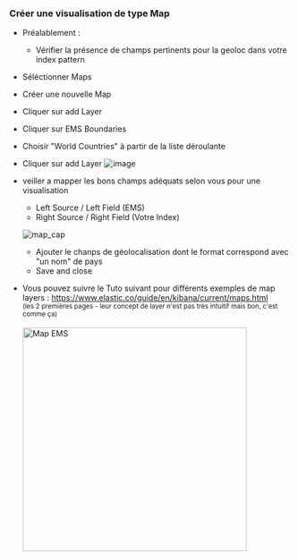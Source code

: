 ### Créer une visualisation de type Map

- Préalablement : 
    - Vérifier la présence de champs pertinents pour la geoloc dans votre index pattern 

- Séléctionner Maps
- Créer une nouvelle Map
- Cliquer sur add Layer
- Cliquer sur EMS Boundaries
- Choisir "World Countries" à partir de la liste déroulante
- Cliquer sur add Layer
![image](https://user-images.githubusercontent.com/73080397/182174031-9a8a52ed-0cbe-465a-a91f-0ffdff7f70ab.png)
- veiller a mapper les bons champs adéquats selon vous pour une visualisation

  - Left Source / Left Field    (EMS)
  - Right Source / Right Field  (Votre Index)
  
  
  ![map_cap](https://user-images.githubusercontent.com/73080397/182170027-136e1816-e604-4fd0-aec2-a403960d771b.png)
  
  - Ajouter le chanps de géolocalisation dont le format correspond avec "un nom" de pays
  - Save and close
- Vous pouvez suivre le Tuto suivant pour différents exemples de map layers :  https://www.elastic.co/guide/en/kibana/current/maps.html<br>
    <sub>(les 2 premières pages - leur concept de layer n'est pas très intuitif mais bon, c'est comme ça)</sub>
  <br><br>
  <img width="400" alt="Map EMS" src="https://user-images.githubusercontent.com/28993140/80424978-120cbd80-88e3-11ea-853c-442299e29f3b.png">
